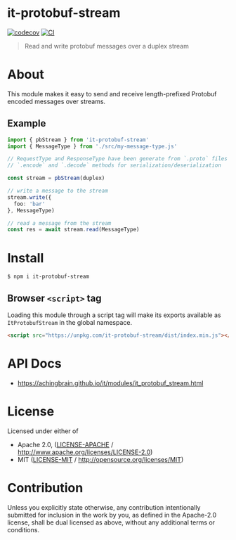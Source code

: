 # it-protobuf-stream

[![codecov](https://img.shields.io/codecov/c/github/achingbrain/it.svg?style=flat-square)](https://codecov.io/gh/achingbrain/it)
[![CI](https://img.shields.io/github/actions/workflow/status/achingbrain/it/js-test-and-release.yml?branch=main\&style=flat-square)](https://github.com/achingbrain/it/actions/workflows/js-test-and-release.yml?query=branch%3Amain)

> Read and write protobuf messages over a duplex stream

# About

<!--

!IMPORTANT!

Everything in this README between "# About" and "# Install" is automatically
generated and will be overwritten the next time the doc generator is run.

To make changes to this section, please update the @packageDocumentation section
of src/index.js or src/index.ts

To experiment with formatting, please run "npm run docs" from the root of this
repo and examine the changes made.

-->

This module makes it easy to send and receive length-prefixed Protobuf encoded
messages over streams.

## Example

```typescript
import { pbStream } from 'it-protobuf-stream'
import { MessageType } from './src/my-message-type.js'

// RequestType and ResponseType have been generate from `.proto` files and have
// `.encode` and `.decode` methods for serialization/deserialization

const stream = pbStream(duplex)

// write a message to the stream
stream.write({
  foo: 'bar'
}, MessageType)

// read a message from the stream
const res = await stream.read(MessageType)
```

# Install

```console
$ npm i it-protobuf-stream
```

## Browser `<script>` tag

Loading this module through a script tag will make its exports available as `ItProtobufStream` in the global namespace.

```html
<script src="https://unpkg.com/it-protobuf-stream/dist/index.min.js"></script>
```

# API Docs

- <https://achingbrain.github.io/it/modules/it_protobuf_stream.html>

# License

Licensed under either of

- Apache 2.0, ([LICENSE-APACHE](https://github.com/achingbrain/it/blob/main/packages/it-protobuf-stream/LICENSE-APACHE) / <http://www.apache.org/licenses/LICENSE-2.0>)
- MIT ([LICENSE-MIT](https://github.com/achingbrain/it/blob/main/packages/it-protobuf-stream/LICENSE-MIT) / <http://opensource.org/licenses/MIT>)

# Contribution

Unless you explicitly state otherwise, any contribution intentionally submitted for inclusion in the work by you, as defined in the Apache-2.0 license, shall be dual licensed as above, without any additional terms or conditions.
